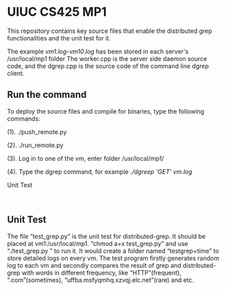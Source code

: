 # UIUC CS425 MP1 
This repository contains key source files that enable the distributed grep functionalities and the unit test for it.

The example _vm1.log-vm10.log_ has been stored in each server's /usr/local/mp1 folder
The worker.cpp is the server side daemon source code, and the dgrep.cpp is the source code of the command line dgrep client.


## Run the command
To deploy the source files and compile for binaries, type the following commands:  

(1). ./push_remote.py  

(2). ./run_remote.py  

(3). Log in to one of the vm, enter folder /usr/local/mp1/  

(4). Type the dgrep command, for example _./dgreep 'GET' vm.log_  


Unit Test  

  
     
     
Unit Test   
-------
The file “test_grep.py” is the unit test for distributed-grep. It should be placed at vm1:/usr/local/mp1. 
“chmod a+x test_grep.py” and use “./test_grep.py ” to run it. 
It would create a folder named “testgrep+time” to store detailed logs on every vm.
The test program firstly generates random log to each vm and secondly compares the result of grep and distributed-grep with words in different frequency, like “HTTP”(frequent), “.com”(sometimes), “uffba.msfyqmhq.xzvqj.elc.net”(rare) and etc. 
